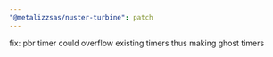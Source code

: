 ```yaml
---
"@metalizzsas/nuster-turbine": patch
---
```


fix: pbr timer could overflow existing timers thus making ghost timers
